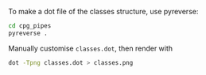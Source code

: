 To make a dot file of the classes structure, use pyreverse:

```sh
cd cpg_pipes
pyreverse .
```

Manually customise `classes.dot`, then render with

```sh
dot -Tpng classes.dot > classes.png
```
